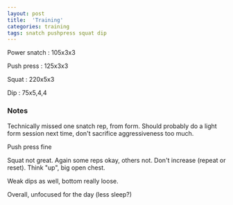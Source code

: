 ```yaml
---
layout: post
title:  'Training'
categories: training
tags: snatch pushpress squat dip
---
```


Power snatch :   105x3x3

Push press   :   125x3x3

Squat   :   220x5x3

Dip     :   75x5,4,4

### Notes

Technically missed one snatch rep, from form. Should probably do a light form session next time, don't sacrifice aggressiveness too much.

Push press fine

Squat not great. Again some reps okay, others not. Don't increase (repeat or reset). Think "up", big open chest.

Weak dips as well, bottom really loose.

Overall, unfocused for the day (less sleep?)

